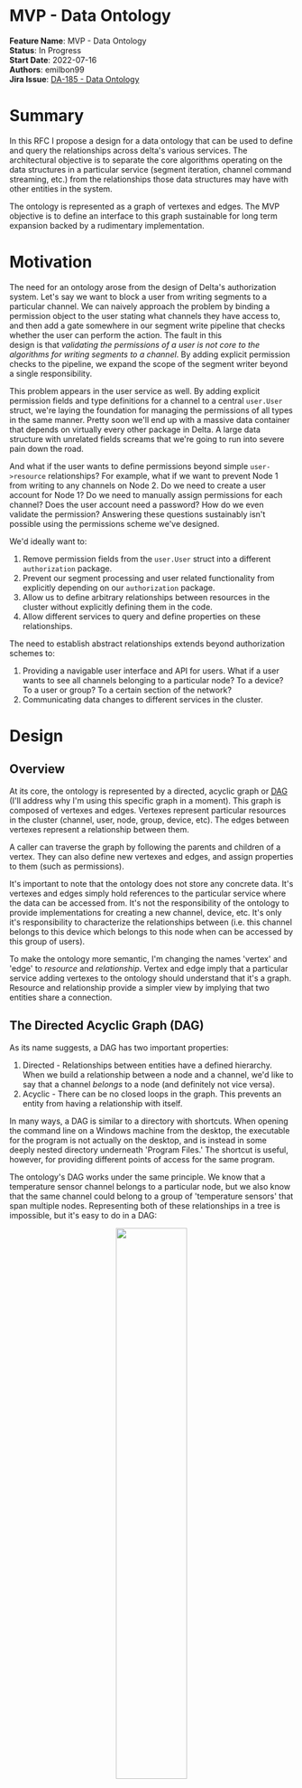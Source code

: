 # MVP - Data Ontology

**Feature Name**: MVP - Data Ontology \
**Status**: In Progress \
**Start Date**: 2022-07-16 \
**Authors**: emilbon99 \
**Jira
Issue**: [DA-185 - Data Ontology](https://arya-analytics.atlassian.net/browse/DA-185)

# Summary

In this RFC I propose a design for a data ontology that can be used to define and
query the relationships across delta's various services. The architectural objective
is to separate the core algorithms operating on the data structures in a particular
service (segment iteration, channel command streaming, etc.) from the relationships
those data structures may have with other entities in the system.

The ontology is represented as a graph of vertexes and edges. The MVP objective is
to define an interface to this graph sustainable for long term expansion backed by
a rudimentary implementation.

# Motivation

The need for an ontology arose from the design of Delta's authorization system.
Let's say we want to block a user from writing segments to a particular channel. We
can naively approach the problem by binding a permission object to the user
stating what channels they have access to, and then add a gate somewhere in our segment
write pipeline that checks whether the user can perform the action. The fault in this  
design is that *validating the permissions of a user is not core to the algorithms
for writing segments to a channel*. By adding explicit permission checks to the
pipeline, we expand the scope of the segment writer beyond a single responsibility.

This problem appears in the user service as well. By adding explicit permission fields
and type definitions for a channel to a central `user.User` struct, we're laying the
foundation for managing the permissions of all types in the same manner. Pretty soon
we'll end up with a massive data container that depends on virtually every other package
in Delta. A large data structure with unrelated fields screams that we're going to
run into severe pain down the road.

And what if the user wants to define permissions beyond simple `user->resource`
relationships? For example, what if we want to prevent Node 1 from writing to any
channels on Node 2. Do we need to create a user account for Node 1? Do we need to
manually assign permissions for each channel? Does the user account need a password?
How do we even validate the permission? Answering these questions sustainably isn't
possible using the permissions scheme we've designed.

We'd ideally want to:

1. Remove permission fields from the `user.User` struct into a different `authorization`
   package.
2. Prevent our segment processing and user related functionality from explicitly
   depending on our `authorization` package.
3. Allow us to define arbitrary relationships between resources in the cluster without
   explicitly defining them in the code.
4. Allow different services to query and define properties on these relationships.

The need to establish abstract relationships extends beyond authorization schemes to:

1. Providing a navigable user interface and API for users. What if a user wants to see
   all channels belonging to a particular node? To a device? To a user or group? To a
   certain section of the network?
2. Communicating data changes to different services in the cluster.

# Design

## Overview

At its core, the ontology is represented by a directed, acyclic graph or
[DAG](https://en.wikipedia.org/wiki/Directed_acyclic_graph) (I'll address why I'm
using this specific graph in a moment). This graph is composed of vertexes and edges.
Vertexes represent particular resources in the cluster (channel, user, node, group,
device, etc). The edges between vertexes represent a relationship between them.

A caller can traverse the graph by following the parents and children of a vertex.
They can also define new vertexes and edges, and assign properties to them (such as
permissions).

It's important to note that the ontology does not store any concrete data. It's
vertexes and edges simply hold references to the particular service where the data
can be accessed from. It's not the responsibility of the ontology to provide
implementations for creating a new channel, device, etc. It's only it's
responsibility to characterize the relationships between (i.e. this channel belongs
to this device which belongs to this node when can be accessed by this group of users).

To make the ontology more semantic, I'm changing the names 'vertex' and 'edge' to
*resource* and *relationship*. Vertex and edge imply that a particular service adding
vertexes to the ontology should understand that it's a graph. Resource and relationship
provide a simpler view by implying that two entities share a connection.

## The Directed Acyclic Graph (DAG)

As its name suggests, a DAG has two important properties:

1. Directed - Relationships between entities have a defined hierarchy. When we build
   a relationship between a node and a channel, we'd like to say that a channel
   *belongs* to a node (and definitely not vice versa).
2. Acyclic - There can be no closed loops in the graph. This prevents an entity from
   having a relationship with itself.

In many ways, a DAG is similar to a directory with shortcuts. When opening the
command line on a Windows machine from the desktop, the executable for the program is
not actually on the desktop, and is instead in some deeply nested directory underneath
'Program Files.' The shortcut is useful, however, for providing different points of
access for the same program.

The ontology's DAG works under the same principle. We know that a temperature
sensor channel belongs to a particular node, but we also know that the same channel
could belong to a group of 'temperature sensors' that span multiple nodes. Representing
both of these relationships in a tree is impossible, but it's easy to do in a DAG:

<p align="middle">
<img src="images/220716-ontology/dag.png" width="50%">
<h6 align="middle">A simple channel ontology represented as a DAG</h6>
</p>

The location of 'Temperature Sensor 2' can be represented my the path "/temperature
sensors/temperature sensor 2" or by "nodes/node 1/temperature sensor 2". Both of
these paths are valid and intuitive ways of navigating the ontology. It just depends on
the callers needs.

It's also important to note that although this graph has undirected cycles, it does
not have any directed cycles. If we were to introduce a directed cycle like the
following


<p align="middle">
<img src="images/220716-ontology/dag-bad.png" width="50%">
<h6 align="middle">An invalid DAG with a directed cycle</h6>
</p>

the graph would lose its meaning; Temperature Sensor 4 belongs to the group
temperature sensors but the group temperature sensors is also a temperature sensor?
A directed acyclic graph allows us to define dynamic relationships between entities
while maintaining a well-defined hierarchy.

## Resources and Relationships

Resources and relationships are the two core data types of the ontology. A resource, or
vertex on the DAG, is a unique entity in the cluster:

```go
package ontology

// Type represents a particular category of resource in the cluster (channel, user, 
// node, etc). 
type Type string

// ID is a cluster-unique identifier for the resource, regardless of its type (this 
// is why it's called an ID, and not just a key).
type ID struct {
	// Key is a unique identifier for a resource within its Type (i.e. unique to all 
	// channels). 
	Key string
	// Type is the type of resource.
	Type Type
}

type Resource struct {
	//  The ID for the resource.
	ID ID
	// Additional fields that aren't important to define right now...
}
```

A relationship, or edge on the DAG, is a directed relationship between two resources:

```go
package ontology

type Relationship struct {
	Parent ID
	Child  ID
}
```

Instead of using the terms 'to' and 'from', I chose 'parent' and 'child' as they
delineate a hierarchy as opposed to a simple direction. A child is a subcomponent of
its parent, and a parent is an aggregate of its children.

## Providers

If the ontology's DAG only stores references, where do we actually get resources from.
This is where a provider comes in. A provider for a particular resource type serves as
a gateway to the underlying service where the concrete resource is defined.

The MVP interface for a provider is decidedly simple:

```go
package ontology

type Provider interface {
	// Retrieve returns data for the resource with the given ID.
	Retrieve(ID) (interface{}, error)
}
```

Within the ontology, we can store a map of providers for each resource type. As a caller
traverse the DAG, we can use the providers to return the concrete resources to the
client. Of course, we need to extend the `Resource` type to support the data payload.

I've had a lot of trouble defining a good way to integrate a concrete type into a
general `Resource.` On the one hand, I'd like the `ontology` package to have as little
knowledge and interaction with the concrete type as possible. On the other hand, I'm not
a fan of highly dynamic, untyped interfaces. The simplest, and most abstracted way to
represent the payload is:

```go
package ontology

type Resource struct {
	ID ID
	// Data can hold a struct, map, slice, etc. that represents the concrete resource ID
	// refers to.
	Data interface{}
}
```

If we're exposing the resource through an API, we can serialize the Data to JSON and
return it to the client, where they can parse the fields as they wish.

The problem with this approach can be seen when attempting to implement an ABAC
authorization system. When defining a policy, how do we extract the fields from the
resource? The only way to do this is to use reflection, which makes me very unhappy.

Another approach is to use a `fiber` styled design where the concrete data is stored
in a string-value map:

```go
package ontology

type Data map[string]interface{}

type Provider interface {
    Retrieve(ID) (Data, error)
}
type Resource struct {
	ID   ID
	Data Data
}
```

This is definitely more sustainable. Now we can use key-access in our ABAC policies:

```go
package ontology

// Enforce - A very very very very crude example.
func Enforce(resource Resource) error {
	if resource.Type != "channel" {
		return errors.New("access DENIED")
    }
	nodeID, ok := resource.Data["nodeID"]
	if !ok {
		return errors.New("probably a bug")
    }
	if nodeID != 42 {
		return errors.New("access DENIED")
    }
	return nil
}
```

In many ways this is comparable to the `fiber.Ctx.Locals()` implementation, where
we can set arbitrary key-value pairs and get them later. While it works, the idea
of turning a struct into a map makes me fee a bit whoozy (kind of like injecting a 
bunch of random variables into a context).



















































